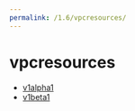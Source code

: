 ```yaml
---
permalink: /1.6/vpcresources/
---
```


# vpcresources



* [v1alpha1](v1alpha1/index.md)
* [v1beta1](v1beta1/index.md)
